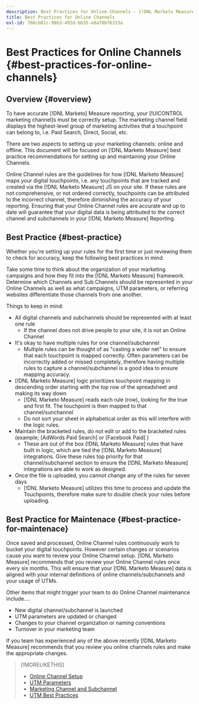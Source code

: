 ```yaml
---
description: Best Practices for Online Channels - [!DNL Marketo Measure] - Product Documentation
title: Best Practices for Online Channels
exl-id: 766cb01c-98b3-492d-bb35-e0a78b76333a
---
```

# Best Practices for Online Channels {#best-practices-for-online-channels}

## Overview {#overview}

To have accurate [!DNL Marketo] Measure reporting, your [!UICONTROL marketing channel]s must be correctly setup. The marketing channel field displays the highest-level group of marketing activities that a touchpoint can belong to, i.e. Paid Search, Direct, Social, etc.

There are two aspects to setting up your marketing channels: online and offline. This document will be focused on [!DNL Marketo Measure] best practice recommendations for setting up and maintaining your Online Channels.

Online Channel rules are the guidelines for how [!DNL Marketo Measure] maps your digital touchpoints, i.e. any touchpoints that are tracked and created via the [!DNL Marketo Measure] JS on your site. If these rules are not comprehensive, or not ordered correctly, touchpoints can be attributed to the incorrect channel, therefore diminishing the accuracy of your reporting. Ensuring that your Online Channel rules are accurate and up to date will guarantee that your digital data is being attributed to the correct channel and subchannels in your [!DNL Marketo Measure] Reporting.

## Best Practice {#best-practice}

Whether you're setting up your rules for the first time or just reviewing them to check for accuracy, keep the following best practices in mind.

Take some time to think about the organization of your marketing campaigns and how they fit into the [!DNL Marketo Measure] framework. Determine which Channels and Sub Channels should be represented in your Online Channels as well as what campaigns, UTM parameters, or referring websites differentiate those channels from one another.

Things to keep in mind:

* All digital channels and subchannels should be represented with at least one rule
   * If the channel does not drive people to your site, it is not an Online Channel
* It's okay to have multiple rules for one channel/subchannel
   * Multiple rules can be thought of as "casting a wider net" to ensure that each touchpoint is mapped correctly. Often parameters can be incorrectly added or missed completely, therefore having multiple rules to capture a channel/subchannel is a good idea to ensure mapping accuracy.
* [!DNL Marketo Measure] logic prioritizes touchpoint mapping in descending order starting with the top row of the spreadsheet and making its way down
   * [!DNL Marketo Measure] reads each rule (row), looking for the true and first fit. The touchpoint is then mapped to that channel/sunchannel
   * Do not sort your sheet in alphabetical order as this will interfere with the logic rules.
* Maintain the bracketed rules, do not edit or add to the bracketed rules (example; [AdWords Paid Search] or [Facebook Paid] )
   * These are out of the box [!DNL Marketo Measure] rules that have built in logic, which are tied the [!DNL Marketo Measure] integrations. Give these rules top priority for that channel/subchannel section to ensure the [!DNL Marketo Measure] integrations are able to work as designed.
* Once the file is uploaded, you cannot change any of the rules for seven days
   * [!DNL Marketo Measure] utilizes this time to process and update the Touchpoints, therefore make sure to double check your rules before uploading.

## Best Practice for Maintenace {#best-practice-for-maintenace}

Once saved and processed, Online Channel rules continuously work to bucket your digital touchpoints. However certain changes or scenarios cause you want to review your Online Channel setup. [!DNL Marketo Measure] recommends that you review your Online Channel rules once every six months. This will ensure that your [!DNL Marketo Measure] data is aligned with your internal definitions of online channels/subchannels and your usage of UTMs.

Other items that might trigger your team to do Online Channel maintenance include....

* New digital channel/subchannel is launched
* UTM parameters are updated or changed
* Changes to your channel organization or naming conventions
* Turnover in your marketing team

If you team has experienced any of the above recently [!DNL Marketo Measure] recommends that you review you online channels rules and make the appropriate changes.

>[!MORELIKETHIS]
>
>* [Online Channel Setup](/help/channel-tracking-and-setup/online-channels/online-custom-channel-setup.md)
>* [UTM Parameters](/help/channel-tracking-and-setup/online-channels/utm-parameters.md)
>* [Marketing Channel and Subchannel](/help/channel-tracking-and-setup/online-channels/marketing-channels-and-subchannels.md)
>* [UTM Best Practices](/help/channel-tracking-and-setup/online-channels/best-practices-for-setting-up-utm-parameters.md)
